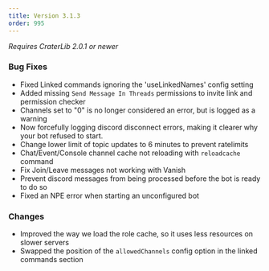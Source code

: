 ```yaml
---
title: Version 3.1.3
order: 995
---
```


*Requires CraterLib 2.0.1 or newer*


### Bug Fixes

* Fixed Linked commands ignoring the 'useLinkedNames' config setting
* Added missing `Send Message In Threads` permissions to invite link and permission checker
* Channels set to "0" is no longer considered an error, but is logged as a warning
* Now forcefully logging discord disconnect errors, making it clearer why your bot refused to start.
* Change lower limit of topic updates to 6 minutes to prevent ratelimits
* Chat/Event/Console channel cache not reloading with `reloadcache` command
* Fix Join/Leave messages not working with Vanish
* Prevent discord messages from being processed before the bot is ready to do so
* Fixed an NPE error when starting an unconfigured bot

### Changes

* Improved the way we load the role cache, so it uses less resources on slower servers
* Swapped the position of the `allowedChannels` config option in the linked commands section
